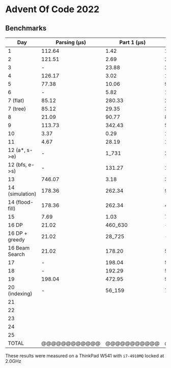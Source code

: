# Advent Of Code 2022

## Benchmarks

| Day             | Parsing (μs) | Part 1 (μs) | Part 2 (μs) | Total (μs) |
|-----------------|--------------|-------------|-------------|------------|
| 1               | 112.64       | 1.42        | 1.81        | 115.87     |
| 2               | 121.51       | 2.69        | 2.56        | 126.76     |
| 3               | -            | 23.88       | 23.73       | 47.61      |
| 4               | 126.17       | 3.02        | 1.56        | 130.75     |
| 5               | 77.38        | 10.06       | 9.54        | 96.98      |
| 6               | -            | 5.82        | 12.27       | 18.09      |
| 7 (flat)        | 85.12        | 280.33      | 284.69      | 650.14     |
| 7 (tree)        | 85.12        | 29.35       | 30.15       | 144.62     |
| 8               | 21.09        | 90.77       | 829.58      | 941.44     |
| 9               | 113.73       | 342.43      | 534.43      | 990.58     |
| 10              | 3.37         | 0.29        | 1.04        | 4.7        |
| 11              | 4.67         | 28.19       | 12_593      | 12_625.86  |
| 12 (a*, s->e)   | -            | 1_731       | 2_122       | 3_853      |
| 12 (bfs, e->s)  | -            | 131.27      | 125.87      | 257.14     |
| 13              | 746.07       | 3.18        | 316.97      | 1_066.22   |
| 14 (simulation) | 178.36       | 262.34      | 9_082       | 9_522.7    |
| 14 (flood-fill) | 178.36       | 262.34      | 457.86      | 898.56     |
| 15              | 7.69         | 1.03        | 704_310     | -          |
| 16 DP           | 21.02        | 460_630     | -           | -          |
| 16 DP + greedy  | 21.02        | 28_725      | -           | -          |
| 16 Beam Search  | 21.02        | 178.20      | 54_678      | 54_877.22  |
| 17              | -            | 198.04      | 511.07      | 709.11     |
| 18              | -            | 192.29      | 504.37      | 696.66     |
| 19              | 198.04       | 472.95      | 986.90      | 1_657.89   |
| 20 (indexing)   | -            | 56_159      | 756_320     | 812_479    |
| 21              |              |             |             |            |
| 22              |              |             |             |            |
| 23              |              |             |             |            |
| 24              |              |             |             |            |
| 25              |              |             |             |            |
| TOTAL           | @@@@@@@@@@@@ | @@@@@@@@@@@ | @@@@@@@@@@@ |            |

These results were measured on a ThinkPad W541 with `i7-4910MQ` locked at 2.0GHz
